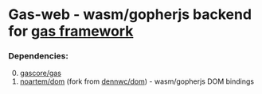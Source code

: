 # Gas-web - wasm/gopherjs backend for [gas framework](https://github.com/gascore/gas)

### Dependencies:

0. [gascore/gas](https://github.com/gascore/gas)
1. [noartem/dom](https://github.com/gascore/dom) (fork from [dennwc/dom](https://github.com/dennwc/dom)) - wasm/gopherjs DOM bindings